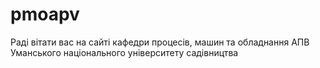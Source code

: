 pmoapv
======

Раді вітати вас на сайті кафедри процесів, машин та обладнання АПВ Уманського національного університету садівництва
